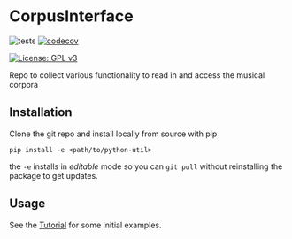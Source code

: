 # CorpusInterface
![tests](https://github.com/DCMLab/CorpusInterface/workflows/tests/badge.svg)
[![codecov](https://codecov.io/gh/DCMLab/CorpusInterface/branch/master/graph/badge.svg?token=BooAiwbcyk)](https://codecov.io/gh/DCMLab/CorpusInterface)

[![License: GPL v3](https://img.shields.io/badge/License-GPLv3-blue.svg)](https://www.gnu.org/licenses/gpl-3.0)

Repo to collect various functionality to read in and access the musical corpora

## Installation

Clone the git repo and install locally from source with pip

```pip install -e <path/to/python-util>```

the `-e` installs in _editable_ mode so you can `git pull` without reinstalling the package to get updates.

## Usage

See the [Tutorial](Tutorial.ipynb) for some initial examples.
